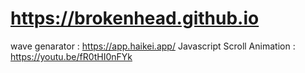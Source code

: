 # https://brokenhead.github.io

wave genarator : https://app.haikei.app/
Javascript Scroll Animation : https://youtu.be/fR0tHI0nFYk
